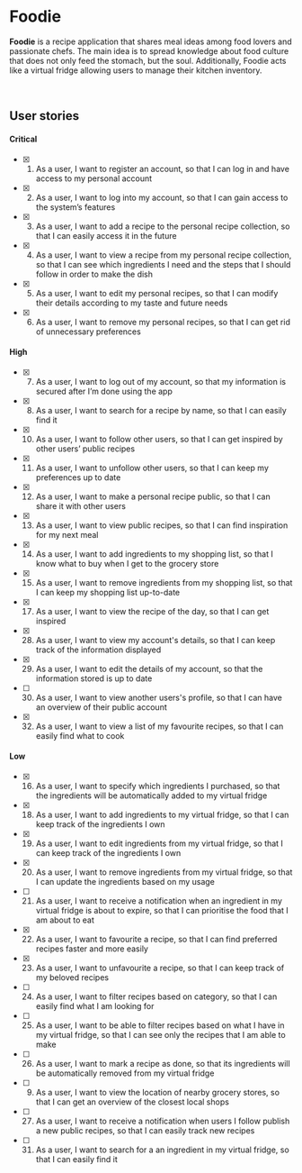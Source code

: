 # Foodie

**Foodie** is a recipe application that shares meal ideas among food lovers and passionate chefs. The main idea is to spread knowledge about food culture that does not only feed the stomach, but the soul. Additionally, Foodie acts like a virtual fridge allowing users to manage their kitchen inventory.

<br>

## User stories
#### **Critical**
- [x] 1. As a user, I want to register an account, so that I can log in and have access to my personal account
- [x] 2. As a user, I want to log into my account, so that I can gain access to the system’s features
- [x] 3. As a user, I want to add a recipe to the personal recipe collection, so that I can easily access it in the future
- [x] 4. As a user, I want to view a recipe from my personal recipe collection, so that I can see which ingredients I need and the steps that I should follow in order to make the dish
- [x] 5. As a user, I want to edit my personal recipes, so that I can modify their details according to my taste and future needs
- [x] 6. As a user, I want to remove my personal recipes, so that I can get rid of unnecessary preferences

#### **High**
- [x] 7. As a user, I want to log out of my account, so that my information is secured after I’m done using the app
- [x] 8. As a user, I want to search for a recipe by name, so that I can easily find it
- [x] 10. As a user, I want to follow other users, so that I can get inspired by other users’ public recipes
- [x] 11. As a user, I want to unfollow other users, so that I can keep my preferences up to date
- [x] 12. As a user, I want to make a personal recipe public, so that I can share it with other users
- [x] 13. As a user, I want to view public recipes, so that I can find inspiration for my next meal
- [x] 14. As a user, I want to add ingredients to my shopping list, so that I know what to buy when I get to the grocery store
- [x] 15. As a user, I want to remove ingredients from my shopping list, so that I can keep my shopping list up-to-date
- [x] 17. As a user, I want to view the recipe of the day, so that I can get inspired
- [x] 28. As a user, I want to view my account's details, so that I can keep track of the information displayed
- [x] 29. As a user, I want to edit the details of my account, so that the information stored is up to date
- [ ] 30. As a user, I want to view another users's profile, so that I can have an overview of their public account
- [x] 32. As a user, I want to view a list of my favourite recipes, so that I can easily find what to cook

#### **Low**
- [x] 16. As a user, I want to specify which ingredients I purchased, so that the ingredients will be automatically added to my virtual fridge
- [x] 18. As a user, I want to add ingredients to my virtual fridge, so that I can keep track of the ingredients I own
- [x] 19. As a user, I want to edit ingredients from my virtual fridge, so that I can keep track of the ingredients I own
- [x] 20. As a user, I want to remove ingredients from my virtual fridge, so that I can update the ingredients based on my usage
- [ ] 21. As a user, I want to receive a notification when an ingredient in my virtual fridge is about to expire, so that I can prioritise the food that I am about to eat
- [x] 22. As a user, I want to favourite a recipe, so that I can find preferred recipes faster and more easily
- [x] 23. As a user, I want to unfavourite a recipe, so that I can keep track of my beloved recipes
- [ ] 24. As a user, I want to filter recipes based on category, so that I can easily find what I am looking for
- [ ] 25. As a user, I want to be able to filter recipes based on what I have in my virtual fridge, so that I can see only the recipes that I am able to make
- [ ] 26. As a user, I want to mark a recipe as done, so that its ingredients will be automatically removed from my virtual fridge
- [ ] 9. As a user, I want to view the location of nearby grocery stores, so that I can get an overview of the closest local shops
- [ ] 27. As a user, I want to receive a notification when users I follow publish a new public recipes, so that I can easily track new recipes
- [ ] 31. As a user, I want to search for a an ingredient in my virtual fridge, so that I can easily find it
